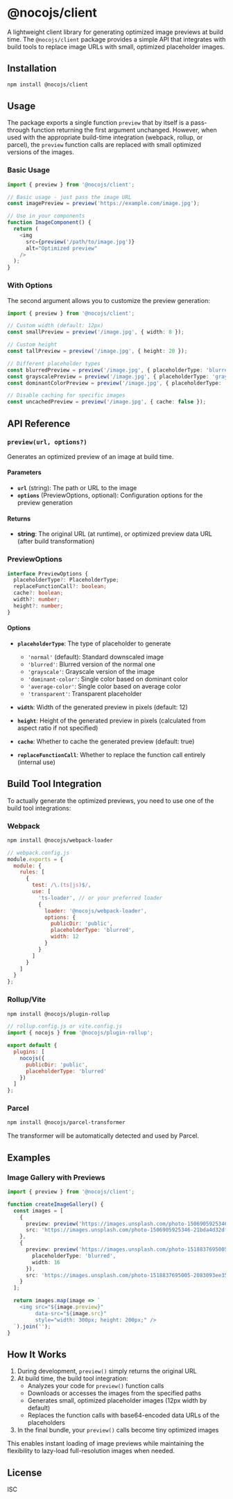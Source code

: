 # @nocojs/client

A lightweight client library for generating optimized image previews at build time. The `@nocojs/client` package provides a simple API that integrates with build tools to replace image URLs with small, optimized placeholder images.

## Installation

```bash
npm install @nocojs/client
```

## Usage

The package exports a single function `preview` that by itself is a pass-through function returning the first argument unchanged. However, when used with the appropriate build-time integration (webpack, rollup, or parcel), the `preview` function calls are replaced with small optimized versions of the images.

### Basic Usage

```typescript
import { preview } from '@nocojs/client';

// Basic usage - just pass the image URL
const imagePreview = preview('https://example.com/image.jpg');

// Use in your components
function ImageComponent() {
  return (
    <img 
      src={preview('/path/to/image.jpg')} 
      alt="Optimized preview"
    />
  );
}
```

### With Options

The second argument allows you to customize the preview generation:

```typescript
import { preview } from '@nocojs/client';

// Custom width (default: 12px)
const smallPreview = preview('/image.jpg', { width: 8 });

// Custom height
const tallPreview = preview('/image.jpg', { height: 20 });

// Different placeholder types
const blurredPreview = preview('/image.jpg', { placeholderType: 'blurred' });
const grayscalePreview = preview('/image.jpg', { placeholderType: 'grayscale' });
const dominantColorPreview = preview('/image.jpg', { placeholderType: 'dominant-color' });

// Disable caching for specific images
const uncachedPreview = preview('/image.jpg', { cache: false });
```

## API Reference

### `preview(url, options?)`

Generates an optimized preview of an image at build time.

#### Parameters

- **`url`** (string): The path or URL to the image
- **`options`** (PreviewOptions, optional): Configuration options for the preview generation

#### Returns

- **string**: The original URL (at runtime), or optimized preview data URL (after build transformation)

### PreviewOptions

```typescript
interface PreviewOptions {
  placeholderType?: PlaceholderType;
  replaceFunctionCall?: boolean;
  cache?: boolean;
  width?: number;
  height?: number;
}
```

#### Options

- **`placeholderType`**: The type of placeholder to generate
  - `'normal'` (default): Standard downscaled image
  - `'blurred'`: Blurred version of the normal one
  - `'grayscale'`: Grayscale version of the image  
  - `'dominant-color'`: Single color based on dominant color
  - `'average-color'`: Single color based on average color
  - `'transparent'`: Transparent placeholder

- **`width`**: Width of the generated preview in pixels (default: 12)
- **`height`**: Height of the generated preview in pixels (calculated from aspect ratio if not specified)
- **`cache`**: Whether to cache the generated preview (default: true)
- **`replaceFunctionCall`**: Whether to replace the function call entirely (internal use)

## Build Tool Integration

To actually generate the optimized previews, you need to use one of the build tool integrations:

### Webpack

```bash
npm install @nocojs/webpack-loader
```

```javascript
// webpack.config.js
module.exports = {
  module: {
    rules: [
      {
        test: /\.(ts|js)$/,
        use: [
          'ts-loader', // or your preferred loader
          {
            loader: '@nocojs/webpack-loader',
            options: {
              publicDir: 'public',
              placeholderType: 'blurred',
              width: 12
            }
          }
        ]
      }
    ]
  }
};
```

### Rollup/Vite

```bash
npm install @nocojs/plugin-rollup
```

```javascript
// rollup.config.js or vite.config.js
import { nocojs } from '@nocojs/plugin-rollup';

export default {
  plugins: [
    nocojs({
      publicDir: 'public',
      placeholderType: 'blurred'
    })
  ]
};
```

### Parcel

```bash
npm install @nocojs/parcel-transformer
```

The transformer will be automatically detected and used by Parcel.

## Examples

### Image Gallery with Previews

```typescript
import { preview } from '@nocojs/client';

function createImageGallery() {
  const images = [
    {
      preview: preview('https://images.unsplash.com/photo-1506905925346-21bda4d32df4'),
      src: 'https://images.unsplash.com/photo-1506905925346-21bda4d32df4'
    },
    {
      preview: preview('https://images.unsplash.com/photo-1518837695005-2083093ee35b', { 
        placeholderType: 'blurred',
        width: 16 
      }),
      src: 'https://images.unsplash.com/photo-1518837695005-2083093ee35b'
    }
  ];

  return images.map(image => `
    <img src="${image.preview}" 
         data-src="${image.src}" 
         style="width: 300px; height: 200px;" />
  `).join('');
}
```


## How It Works

1. During development, `preview()` simply returns the original URL
2. At build time, the build tool integration:
   - Analyzes your code for `preview()` function calls
   - Downloads or accesses the images from the specified paths
   - Generates small, optimized placeholder images (12px width by default)
   - Replaces the function calls with base64-encoded data URLs of the placeholders
3. In the final bundle, your `preview()` calls become tiny optimized images

This enables instant loading of image previews while maintaining the flexibility to lazy-load full-resolution images when needed.


## License

ISC